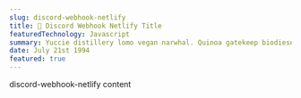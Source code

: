 ```yaml
---
slug: discord-webhook-netlify
title: 📜 Discord Webhook Netlify Title
featuredTechnology: Javascript
summary: Yuccie distillery lomo vegan narwhal. Quinoa gatekeep biodiesel fingerstache etsy, banjo aesthetic kale chips meh butcher man braid shaman affogato. Normcore kombucha pug etsy plaid. Health goth distillery pok pok, plaid farm-to-table man braid pinterest XOXO kombucha letterpress.
date: July 21st 1994
featured: true
---
```


discord-webhook-netlify content
